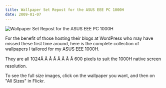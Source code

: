 ```yaml
---
title: Wallpaper Set Repost for the ASUS EEE PC 1000H
date: 2009-01-07
---
```


![Wallpaper Set Repost for the ASUS EEE PC 1000H](https://source.unsplash.com/cckf4TsHAuw/1600x900)

For the benefit of those hosting their blogs at WordPress who may have missed these first time around, here is the complete collection of wallpapers I tailored for my ASUS EEE 1000H.

They are all 1024Ã Ã Ã Ã Ã Ã Ã Ã 600 pixels to suit the 1000H native screen resolution.

To see the full size images, click on the wallpaper you want, and then on "All Sizes" in Flickr.